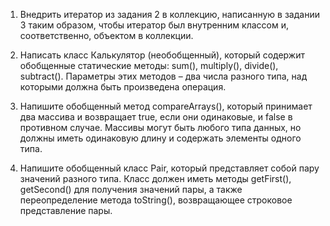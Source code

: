 1. Внедрить итератор из задания 2 в коллекцию, написанную в задании 3 таким образом,
   чтобы итератор был внутренним классом и, соответственно, объектом в коллекции.

2. Написать класс Калькулятор (необобщенный), который содержит обобщенные статические методы: sum(), 
   multiply(), divide(), subtract(). Параметры этих методов – два
   числа разного типа, над которыми должна быть произведена операция.

3. Напишите обобщенный метод compareArrays(), который принимает два массива и
   возвращает true, если они одинаковые, и false в противном случае. Массивы могут быть
   любого типа данных, но должны иметь одинаковую длину и содержать элементы одного
   типа.

4. Напишите обобщенный класс Pair, который представляет собой пару значений разного типа. 
   Класс должен иметь методы getFirst(), getSecond() для получения значений
   пары, а также переопределение метода toString(), возвращающее строковое представление пары.